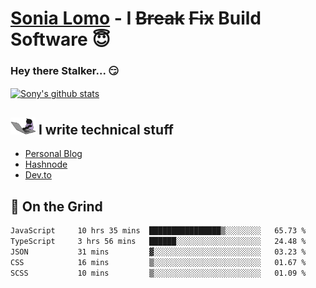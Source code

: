 # [Sonia Lomo](https://sonylomo.github.io/) - I ~~Break~~ ~~Fix~~ Build Software 😇
### Hey there Stalker... 😏 

<a href="https://github.com/sonylomo/github-readme-stats">
  <img align="center" src="https://media.giphy.com/media/lU05nFSW6Y2A/giphy.gif" alt="Sony's github stats" />
</a>

## <img src="assets/devcat.gif" width="40"> I write technical stuff
- [Personal Blog](https://www.sonylomo.dev/blog)
- [Hashnode](https://sonylomo.hashnode.dev/)
- [Dev.to](https://dev.to/sonylomo)

## 🤡 On the Grind
<!--START_SECTION:waka-->

```txt
JavaScript     10 hrs 35 mins  ████████████████▒░░░░░░░░   65.73 %
TypeScript     3 hrs 56 mins   ██████░░░░░░░░░░░░░░░░░░░   24.48 %
JSON           31 mins         ▓░░░░░░░░░░░░░░░░░░░░░░░░   03.23 %
CSS            16 mins         ▒░░░░░░░░░░░░░░░░░░░░░░░░   01.67 %
SCSS           10 mins         ▒░░░░░░░░░░░░░░░░░░░░░░░░   01.09 %
```

<!--END_SECTION:waka-->
